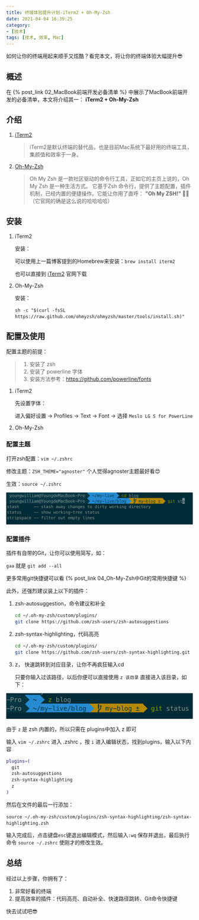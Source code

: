 ```yaml
---
title: 终端体验提升计划-iTerm2 + Oh-My-Zsh
date: 2021-04-04 16:39:25
category: 
- [技术]
tags: [技术, 效率, Mac]
---
```


如何让你的终端用起来顺手又炫酷？看完本文，将让你的终端体验大幅提升😎

<!-- more -->

## 概述

在 {% post_link 02_MacBook前端开发必备清单 %} 中展示了MacBook前端开发的必备清单，本文将介绍其一： **iTerm2 + Oh-My-Zsh**

## 介绍

1. [iTerm2](https://iterm2.com/)

   > iTerm2是默认终端的替代品，也是目前Mac系统下最好用的终端工具，集颜值和效率于一身。

2. [Oh-My-Zsh](https://ohmyz.sh/)

   > Oh My Zsh 是一款社区驱动的命令行工具，正如它的主页上说的，Oh My Zsh 是一种生活方式。 它基于Zsh 命令行，提供了主题配置，插件机制，已经内置的便捷操作。它能让你用了直呼： **"Oh My ZSH!" 🤣👏** （它官网的确是这么说的哈哈哈哈）

## 安装

1. iTerm2

   安装：

   可以使用上一篇博客提到的Homebrew来安装：`brew install iterm2`

   也可以直接到 [iTerm2](https://iterm2.com/) 官网下载

2. Oh-My-Zsh

   安装：

   `sh -c "$(curl -fsSL https://raw.github.com/ohmyzsh/ohmyzsh/master/tools/install.sh)"`

## 配置及使用

配置主题的前提：

   >1. 安装了 zsh
   >2. 安装了 powerline 字体
   >3. 安装方法参考：<https://github.com/powerline/fonts>

1. iTerm2

   先设置字体：

   进入偏好设置 -> Profiles -> Text -> Font -> 选择 `Meslo LG S for PowerLine`

2. Oh-My-Zsh

### 配置主题

   打开zsh配置：`vim ~/.zshrc`

   修改主题：`ZSH_THEME="agnoster"` 个人觉得agnoster主题最好看😍

   生效：`source ~/.zshrc`

   ![agnoster主题展示及自动补全插件](/images/theme-show.png)

### 配置插件

插件有自带的Git，让你可以使用简写，如：

`gaa` 就是 `git add --all`

更多常用git快捷键可以看 {% post_link 04_Oh-My-Zsh中Git的常用快捷键 %}

此外，还强烈建议装上以下的插件：

1. zsh-autosuggestion，命令建议和补全

    ``` zsh
    cd ~/.oh-my-zsh/custom/plugins/
    git clone https://github.com/zsh-users/zsh-autosuggestions
    ```

2. zsh-syntax-highlighting，代码高亮

   ``` zsh
   cd ~/.oh-my-zsh/custom/plugins/
   git clone https://github.com/zsh-users/zsh-syntax-highlighting.git
   ```

3. z， 快速跳转到对应目录，让你不再疯狂输入cd

   只要你输入过该路径，以后你便可以直接使用 `z 该目录` 直接进入该目录，如下：

  ![z快速跳转](/images/z.jpg)

   由于 `z` 是 zsh 内置的，所以只需在 plugins中加入 z 即可

输入 `vim ~/.zshrc` 进入 .zshrc ，按 `i` 进入编辑状态，找到plugins，输入以下内容

``` zsh
plugins=(
  git
  zsh-autosuggestions
  zsh-syntax-highlighting
  z
)
```

然后在文件的最后一行添加：

`source ~/.oh-my-zsh/custom/plugins/zsh-syntax-highlighting/zsh-syntax-highlighting.zsh`

输入完成后，点击键盘`esc`键退出编辑模式，然后输入`:wq` 保存并退出，最后执行命令 `source ~/.zshrc` 使刚才的修改生效。

## 总结

经过以上步骤，你拥有了：

1. 非常好看的终端
2. 提高效率的插件：代码高亮、自动补全、快速路径跳转、Git命令快捷键

快去试试吧😎

